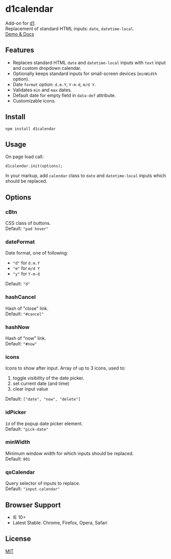 # d1calendar

Add-on for [d1](https://github.com/vvvkor/d1).  
Replacement of standard HTML inputs: ``date``, ``datetime-local``.  
[Demo & Docs](https://vvvkor.github.io/d1#calendar)

## Features

* Replaces standard HTML ``date`` and ``datetime-local`` inputs with ``text`` input and custom dropdown calendar.
* Optionally keeps standard inputs for small-screen devices (``minWidth`` option).
* Date ``format`` option: ``d.m.Y``, ``Y-m-d``, ``m/d Y``.
* Validates ``min`` and ``max`` dates.
* Default date for empty field in ``data-def`` attribute.
* Customizable icons.

## Install

```
npm install d1calendar
```

## Usage

On page load call:
```
d1calendar.init(options);
```

In your markup, add ``calendar`` class to ``date`` and ``datetime-local`` inputs which should be replaced.

## Options

### cBtn

CSS class of buttons.  
Default: ``"pad hover"``

### dateFormat

Date format, one of following:

* ``"d"`` for ``d.m.Y``
* ``"m"`` for ``m/d Y``
* ``"y"`` for ``Y-m-d``

Default: ``"d"``

### hashCancel

Hash of "close" link.  
Default: ``"#cancel"``

### hashNow

Hash of "now" link.  
Default: ``"#now"``

### icons

Icons to show after input. Array of up to 3 icons, used to:
 
 1. toggle visibility of the date picker.
 2. set current date (and time)
 3. clear input value

Default: ``["date", "now", "delete"]``

### idPicker

``Id`` of the popup date picker element.  
Default: ``"pick-date"``

### minWidth

Minimum window width for which inputs should be replaced.  
Default: ``801``

### qsCalendar

Query selector of inputs to replace.  
Default: ``"input.calendar"``


## Browser Support

* IE 10+
* Latest Stable: Chrome, Firefox, Opera, Safari

## License

[MIT](./LICENSE)

